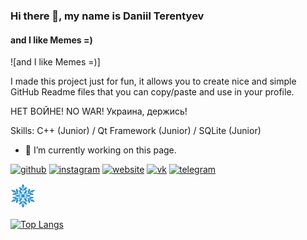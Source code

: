 ### Hi there 👋, my name is Daniil Terentyev
#### and I like Memes =)
![and I like Memes =)]

I made this project just for fun, it allows you to create nice and simple GitHub Readme files that you can copy/paste and use in your profile.

НЕТ ВОЙНЕ! NO WAR! Украина, держись!

Skills: C++ (Junior) / Qt Framework (Junior) / SQLite (Junior)

- 🔭 I’m currently working on this page. 


[<img src='https://cdn.jsdelivr.net/npm/simple-icons@3.0.1/icons/github.svg' alt='github' height='40'>](https://github.com/ac973k)  [<img src='https://cdn.jsdelivr.net/npm/simple-icons@3.0.1/icons/instagram.svg' alt='instagram' height='40'>](https://www.instagram.com/danilka_terentyev/)  [<img src='https://cdn.jsdelivr.net/npm/simple-icons@3.0.1/icons/icloud.svg' alt='website' height='40'>](https://terentyeff.ru)  [<img src='https://cdn.jsdelivr.net/npm/simple-icons@3.0.1/icons/vk.svg' alt='vk' height='40'>](https://vk.com/id255945694)  [<img src='https://cdn.jsdelivr.net/npm/simple-icons@3.0.1/icons/telegram.svg' alt='telegram' height='40'>]( https://t.me/terentyeff)  

<a href='https://archiveprogram.github.com/'><img src='https://raw.githubusercontent.com/acervenky/animated-github-badges/master/assets/acbadge.gif' width='40' height='40'></a> 

[![Top Langs](https://github-readme-stats.vercel.app/api/top-langs/?username=ac973k)](https://github.com/anuraghazra/github-readme-stats)
